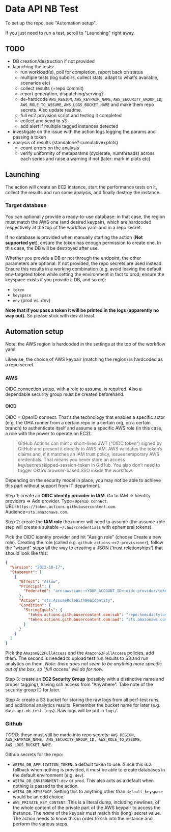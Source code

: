 # Data API NB Test

To set up the repo, see "Automation setup".

If you just need to run a test, scroll to "Launching" right away.

## TODO

- DB creation/destruction if not provided
- launching the tests:
    - run workload(s), poll for completion, report back on status
    - multiple tests (log subdirs, collect stats, adapt to what's available, scenarios etc)
    - collect results (+repo commit)
    - report generation, dispatching/serving?
  - de-hardcode `AWS_REGION`, `AWS_KEYPAIR_NAME`, `AWS_SECURITY_GROUP_ID`, `AWS_ROLE_TO_ASSUME`, `AWS_LOGS_BUCKET_NAME` and make them repo secrets. Also update readme.
  - full ec2 provision script and testing it completed
  - collect and send to s3
  - add alert if multiple tagged instances detected
- investigate on the issue with the action logs logging the params and passing a token
- analysis of results (standalone? cumulative+plots)
  - count errors on the analysis
  - verify uniformity of metaparams (cyclerate, numthreads) across each series and raise a warning if not (later: mark in plots etc)

## Launching

The action will create an EC2 instance, start the performance tests on it, collect the results and run some analysis, and finally destroy the instance.

### Target database

You can optionally provide a ready-to-use database: in that case, the region must match the AWS one (and desired keypair), which are hardcoded respectively at the top of the workflow yaml and in a repo secret.

If no database is provided when manually starting the action (**Not supported yet**), ensure the token has enough permission to create one. In this case, the DB will be destroyed after use.

Whether you provide a DB or not through the endpoint, the other parameters are optional. If not provided, the repo secrets are used instead. Ensure this results in a working combination (e.g. avoid leaving the default env-targeted token while setting the environment in fact to prod; ensure the keyspace exists if you provide a DB, and so on):

- `token`
- `keyspace`
- `env` (prod vs. dev)

**Note that if you pass a token it will be printed in the logs (apparently no way out).** So please stick with dev at least.

## Automation setup

Note: the AWS region is hardcoded in the settings at the top of the workflow yaml.

Likewise, the choice of AWS keypair (matching the region) is hardcoded as a repo secret.

### AWS

OIDC connection setup, with a role to assume, is required. Also a dependable security group must be created beforehand.

#### OICD

OIDC = OpenID connect. That's the technology that enables a specific actor (e.g. the GHA runner from a certain repo in a certain org, on a certain branch) to authenticate itself and assume a specific AWS role (in this case, a role with the power to operate on EC2):
> GitHub Actions can mint a short-lived JWT (“OIDC token”) signed by GitHub and present it directly to AWS IAM. AWS validates the token’s claims and, if it matches an IAM trust policy, issues temporary AWS credentials. That means you never store an access key/secret/skipped-session-token in GitHub. You also don’t need to trigger Okta’s browser-based SSO inside the workflow.

Depending on the security model in place, you may not be able to achieve this part without support from IT department.

Step 1: create an **OIDC identity provider in IAM**. Go to IAM ⇒ Identity providers ⇒ Add provider.
Type=`OpenID connect`. URL=`https://token.actions.githubusercontent.com`. Audience=`sts.amazonaws.com`.

Step 2: create the **IAM role** the runner will need to assume (the assume-role step will create a suitable `~/.aws/credentials` with ephemeral tokens).

Pick the OIDC identity provider and hit "Assign role" (choose Create a new role). Creating the role (called e.g. `github-actions-ec2-provisioner`), follow the "wizard" steps all the way to creating a JSON ('trust relationships') that should look like this:

```json
{
  "Version": "2012-10-17",
  "Statement": [
    {
      "Effect": "Allow",
      "Principal": {
        "Federated": "arn:aws:iam::<YOUR_ACCOUNT_ID>:oidc-provider/token.actions.githubusercontent.com"
      },
      "Action": "sts:AssumeRoleWithWebIdentity",
      "Condition": {
        "StringEquals": {
          "token.actions.githubusercontent.com:sub": "repo:hemidactylus/data-api-nb-test:ref:refs/heads/main",
          "token.actions.githubusercontent.com:aud": "sts.amazonaws.com"
        }
      }
    }
  ]
}
```

Pick the `AmazonEC2FullAccess` and the `AmazonS3FullAccess` policies, add them. The second is needed to upload test run results to S3 and run analytics on them.
_Note: there does not seem to be anything more specific out of the box, so "full access" will do for now._

Step 3: create an **EC2 Security Group** (possibly with a distinctive name and proper tagging), having ssh access from "Anywhere". Take note of the security group ID for later.

Step 4: create a S3 bucket for storing the raw logs from all perf-test runs, and additional analytics results. Remember the bucket name for later (e.g. `data-api-nb-test-logs`). Raw logs will be put in `logs/`.

### Github

*TODO*: these must still be made into repo secrets: `AWS_REGION, AWS_KEYPAIR_NAME, AWS_SECURITY_GROUP_ID, AWS_ROLE_TO_ASSUME, AWS_LOGS_BUCKET_NAME`.

Github secrets for the repo:

- `ASTRA_DB_APPLICATION_TOKEN`: a default token to use. Since this is a fallback when nothing is provided, it must be able to create databases in the default environment (e.g. `dev`).
- `ASTRA_DB_ENVIRONMENT`: `dev` or `prod`. This also acts as a default when nothing is passed to the action.
- `ASTRA_DB_KEYSPACE`: Setting this to anything other than `default_keyspace` would be an odd choice.
- `AWS_PRIVATE_KEY_CONTENT`: This is a literal dump, including newlines, of the whole content of the private part of the AWS keypair to access the instance. The _name_ of the keypair must match this (long) secret value. The action needs to know this in order to ssh into the instance and perform the various steps.
